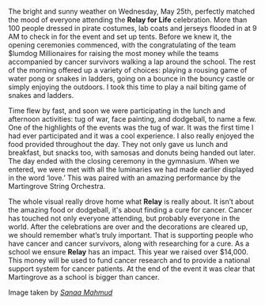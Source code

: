 
The bright and sunny weather on Wednesday, May 25th, perfectly matched
the mood of everyone attending the **Relay for Life** celebration. More
than 100 people dressed in pirate costumes, lab coats and jerseys
flooded in at 9 AM to check in for the event and set up tents. Before we
knew it, the opening ceremonies commenced, with the congratulating of
the team $lumdog Millionaires for raising the most money while the teams
accompanied by cancer survivors walking a lap around the school. The
rest of the morning offered up a variety of choices: playing a rousing
game of water pong or snakes in ladders, going on a bounce in the bouncy
castle or simply enjoying the outdoors. I took this time to play a nail
biting game of snakes and ladders.

Time flew by fast, and soon we were participating in the lunch and
afternoon activities: tug of war, face painting, and dodgeball, to name
a few. One of the highlights of the events was the tug of war. It was
the first time I had ever participated and it was a cool experience. I
also really enjoyed the food provided throughout the day. They not only
gave us lunch and breakfast, but snacks too, with samosas and donuts
being handed out later. The day ended with the closing ceremony in the
gymnasium. When we entered, we were met with all the luminaries we had
made earlier displayed in the word ‘love.’ This was paired with an
amazing performance by the Martingrove String Orchestra.

The whole visual really drove home what **Relay** is really about. It
isn’t about the amazing food or dodgeball, it's about finding a cure for
cancer. Cancer has touched not only everyone attending, but probably
everyone in the world. After the celebrations are over and the
decorations are cleared up, we should remember what’s truly important.
That is supporting people who have cancer and cancer survivors, along
with researching for a cure. As a school we ensure **Relay** has an
impact. This year we raised over $14,000. This money will be used to
fund cancer research and to provide a national support system for cancer
patients. At the end of the event it was clear that Martingrove as a
school is bigger than cancer.

Image taken by [*Sanaa Mahmud*](https://mcibeacon.com/member/sanaa-mahmud)